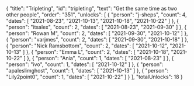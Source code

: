{
  "title": "Tripleting",
  "id": "tripleting",
  "text": "Get the same time as two other people",
  "order": "351",
  "unlocks": [
    {
      "person": "j-sheps",
      "count": 4,
      "dates": [
        "2021-08-23",
        "2021-10-13",
        "2021-10-18",
        "2021-10-22"
      ]
    },
    {
      "person": "itsalex",
      "count": 2,
      "dates": [
        "2021-08-23",
        "2021-09-30"
      ]
    },
    {
      "person": "Rowan M",
      "count": 2,
      "dates": [
        "2021-09-30",
        "2021-10-12"
      ]
    },
    {
      "person": "varjmes",
      "count": 2,
      "dates": [
        "2021-09-30",
        "2021-10-18"
      ]
    },
    {
      "person": "Nick Ramsbottom",
      "count": 2,
      "dates": [
        "2021-10-12",
        "2021-10-13"
      ]
    },
    {
      "person": "Emma L",
      "count": 2,
      "dates": [
        "2021-10-18",
        "2021-10-22"
      ]
    },
    {
      "person": "Ania",
      "count": 1,
      "dates": [
        "2021-08-23"
      ]
    },
    {
      "person": "ivo",
      "count": 1,
      "dates": [
        "2021-10-12"
      ]
    },
    {
      "person": "apaleslimghost",
      "count": 1,
      "dates": [
        "2021-10-13"
      ]
    },
    {
      "person": "Lily2point0",
      "count": 1,
      "dates": [
        "2021-10-22"
      ]
    }
  ],
  "totalUnlocks": 18
}